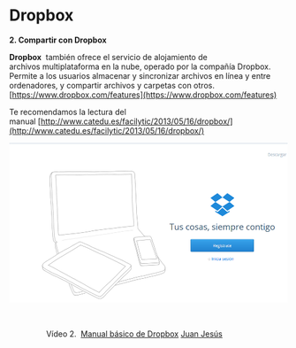 # Dropbox

**2\. Compartir con Dropbox**

**Dropbox**  también ofrece el servicio de alojamiento de archivos multiplataforma en la nube, operado por la compañía Dropbox. Permite a los usuarios almacenar y sincronizar archivos en línea y entre ordenadores, y compartir archivos y carpetas con otros. [https://www.dropbox.com/features](https://www.dropbox.com/features)

Te recomendamos la lectura del manual [http://www.catedu.es/facilytic/2013/05/16/dropbox/](http://www.catedu.es/facilytic/2013/05/16/dropbox/)


![Página para registrarse en Dropbox](img/Droxbox.png "Página para registrarse en Dropbox")


 

                  Vídeo 2.  [Manual básico de Dropbox](https://www.slideshare.net/juanjbano/manual-bsico-de-dropbox "Manual básico de Dropbox") [Juan Jesús](http://www.slideshare.net/juanjbano)

